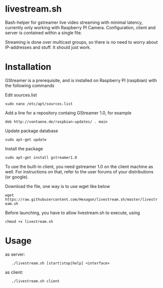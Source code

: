livestream.sh
=============

Bash-helper for gstreamer live video streaming with minimal latency, currently only working with Raspberry PI Camera. Configuration, client and server is contained within a single file.

Streaming is done over multicast groups, so there is no need to worry about IP-addresses and stuff. It should just work.


Installation
=============

GStreamer is a prerequisite, and is installed on Raspberry PI (raspbian) with the following commands

Edit sources.list

```sudo nano /etc/apt/sources.list```

Add a line for a repository containg GStreamer 1.0, for example

```deb http://vontaene.de/raspbian-updates/ . main```

Update package database

```sudo apt-get update```

Install the package

```sudo apt-get install gstreamer1.0```

To use the built-in client, you need gstreamer 1.0 on the client machine as well. For instructions on that, refer to the user forums of your distributions (or google).

Download the file, one way is to use wget like below

```wget https://raw.githubusercontent.com/Hexagon/livestream.sh/master/livestream.sh```

Before launching, you have to allow livestream.sh to execute, using

```chmod +x livestream.sh```


Usage
=============
as server:

```   ./livestream.sh [start|stop|help] <interface>```

as client:

```   ./livestream.sh client```
